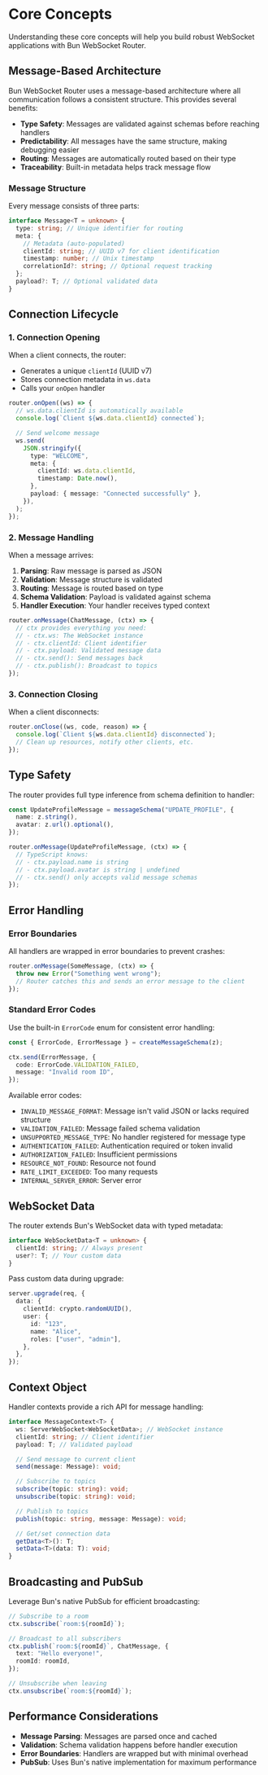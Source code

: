 # Core Concepts

Understanding these core concepts will help you build robust WebSocket applications with Bun WebSocket Router.

## Message-Based Architecture

Bun WebSocket Router uses a message-based architecture where all communication follows a consistent structure. This provides several benefits:

- **Type Safety**: Messages are validated against schemas before reaching handlers
- **Predictability**: All messages have the same structure, making debugging easier
- **Routing**: Messages are automatically routed based on their type
- **Traceability**: Built-in metadata helps track message flow

### Message Structure

Every message consists of three parts:

```typescript
interface Message<T = unknown> {
  type: string; // Unique identifier for routing
  meta: {
    // Metadata (auto-populated)
    clientId: string; // UUID v7 for client identification
    timestamp: number; // Unix timestamp
    correlationId?: string; // Optional request tracking
  };
  payload?: T; // Optional validated data
}
```

## Connection Lifecycle

### 1. Connection Opening

When a client connects, the router:

- Generates a unique `clientId` (UUID v7)
- Stores connection metadata in `ws.data`
- Calls your `onOpen` handler

```typescript
router.onOpen((ws) => {
  // ws.data.clientId is automatically available
  console.log(`Client ${ws.data.clientId} connected`);

  // Send welcome message
  ws.send(
    JSON.stringify({
      type: "WELCOME",
      meta: {
        clientId: ws.data.clientId,
        timestamp: Date.now(),
      },
      payload: { message: "Connected successfully" },
    }),
  );
});
```

### 2. Message Handling

When a message arrives:

1. **Parsing**: Raw message is parsed as JSON
2. **Validation**: Message structure is validated
3. **Routing**: Message is routed based on type
4. **Schema Validation**: Payload is validated against schema
5. **Handler Execution**: Your handler receives typed context

```typescript
router.onMessage(ChatMessage, (ctx) => {
  // ctx provides everything you need:
  // - ctx.ws: The WebSocket instance
  // - ctx.clientId: Client identifier
  // - ctx.payload: Validated message data
  // - ctx.send(): Send messages back
  // - ctx.publish(): Broadcast to topics
});
```

### 3. Connection Closing

When a client disconnects:

```typescript
router.onClose((ws, code, reason) => {
  console.log(`Client ${ws.data.clientId} disconnected`);
  // Clean up resources, notify other clients, etc.
});
```

## Type Safety

The router provides full type inference from schema definition to handler:

```typescript
const UpdateProfileMessage = messageSchema("UPDATE_PROFILE", {
  name: z.string(),
  avatar: z.url().optional(),
});

router.onMessage(UpdateProfileMessage, (ctx) => {
  // TypeScript knows:
  // - ctx.payload.name is string
  // - ctx.payload.avatar is string | undefined
  // - ctx.send() only accepts valid message schemas
});
```

## Error Handling

### Error Boundaries

All handlers are wrapped in error boundaries to prevent crashes:

```typescript
router.onMessage(SomeMessage, (ctx) => {
  throw new Error("Something went wrong");
  // Router catches this and sends an error message to the client
});
```

### Standard Error Codes

Use the built-in `ErrorCode` enum for consistent error handling:

```typescript
const { ErrorCode, ErrorMessage } = createMessageSchema(z);

ctx.send(ErrorMessage, {
  code: ErrorCode.VALIDATION_FAILED,
  message: "Invalid room ID",
});
```

Available error codes:

- `INVALID_MESSAGE_FORMAT`: Message isn't valid JSON or lacks required structure
- `VALIDATION_FAILED`: Message failed schema validation
- `UNSUPPORTED_MESSAGE_TYPE`: No handler registered for message type
- `AUTHENTICATION_FAILED`: Authentication required or token invalid
- `AUTHORIZATION_FAILED`: Insufficient permissions
- `RESOURCE_NOT_FOUND`: Resource not found
- `RATE_LIMIT_EXCEEDED`: Too many requests
- `INTERNAL_SERVER_ERROR`: Server error

## WebSocket Data

The router extends Bun's WebSocket data with typed metadata:

```typescript
interface WebSocketData<T = unknown> {
  clientId: string; // Always present
  user?: T; // Your custom data
}
```

Pass custom data during upgrade:

```typescript
server.upgrade(req, {
  data: {
    clientId: crypto.randomUUID(),
    user: {
      id: "123",
      name: "Alice",
      roles: ["user", "admin"],
    },
  },
});
```

## Context Object

Handler contexts provide a rich API for message handling:

```typescript
interface MessageContext<T> {
  ws: ServerWebSocket<WebSocketData>; // WebSocket instance
  clientId: string; // Client identifier
  payload: T; // Validated payload

  // Send message to current client
  send(message: Message): void;

  // Subscribe to topics
  subscribe(topic: string): void;
  unsubscribe(topic: string): void;

  // Publish to topics
  publish(topic: string, message: Message): void;

  // Get/set connection data
  getData<T>(): T;
  setData<T>(data: T): void;
}
```

## Broadcasting and PubSub

Leverage Bun's native PubSub for efficient broadcasting:

```typescript
// Subscribe to a room
ctx.subscribe(`room:${roomId}`);

// Broadcast to all subscribers
ctx.publish(`room:${roomId}`, ChatMessage, {
  text: "Hello everyone!",
  roomId: roomId,
});

// Unsubscribe when leaving
ctx.unsubscribe(`room:${roomId}`);
```

## Performance Considerations

- **Message Parsing**: Messages are parsed once and cached
- **Validation**: Schema validation happens before handler execution
- **Error Boundaries**: Handlers are wrapped but with minimal overhead
- **PubSub**: Uses Bun's native implementation for maximum performance
